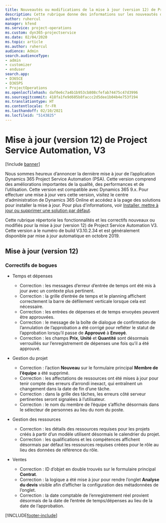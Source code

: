 ```yaml
---
title: Nouveautés ou modifications de la mise à jour (version 12) de Project Service Automation (correctif logiciel), V3
description: Cette rubrique donne des informations sur les nouveautés de la mise à jour (version 12) de Project Service Automation, V3.
author: ruhercul
manager: kfend
ms.service: project-operations
ms.custom: dyn365-projectservice
ms.date: 02/04/2020
ms.topic: article
ms.author: ruhercul
audience: Admin
search.audienceType:
- admin
- customizer
- enduser
search.app:
- D365CE
- D365PS
- ProjectOperations
ms.openlocfilehash: daf0e6c7a4b1b953cb808cfefab74475c47d3996
ms.sourcegitcommit: 418fa1fe9d605b8faccc2d5dee1b04b4e753f194
ms.translationtype: HT
ms.contentlocale: fr-FR
ms.lasthandoff: 02/10/2021
ms.locfileid: "5143825"
---
```

# <a name="project-service-automation-update-release-12-v3"></a>Mise à jour (version 12) de Project Service Automation, V3

[!include [banner](../includes/psa-now-project-operations.md)]

Nous sommes heureux d’annoncer la dernière mise à jour de l’application Dynamics 365 Project Service Automation (PSA). Cette version comprend des améliorations importantes de la qualité, des performances et de l’utilisation. Cette version est compatible avec Dynamics 365 9.x. Pour effectuer une mise à jour vers cette version, visitez le centre d’administration de Dynamics 365 Online et accédez à la page des solutions pour installer la mise à jour. Pour plus d’informations, voir [Installer, mettre à jour ou supprimer une solution par défaut](https://docs.microsoft.com/power-platform/admin/install-remove-preferred-solution).

Cette rubrique répertorie les fonctionnalités et les correctifs nouveaux ou modifiés pour la mise à jour (version 12) de Project Service Automation V3. Cette version a le numéro de build V3.10.2.34 et est généralement disponible par mise à jour automatique en octobre 2019.

## <a name="update-release-12"></a>Mise à jour (version 12)

### <a name="bug-fixes"></a>Correctifs de bogues

- Temps et dépenses

    - Correction : les messages d’erreur d’entrée de temps ont été mis à jour avec un contexte plus pertinent.
    - Correction : la grille d’entrée de temps et le planning affichent correctement la barre de défilement verticale lorsque cela est nécessaire.
    - Correction : les entrées de dépenses et de temps envoyées peuvent être approuvées.
    - Correction : le message de la boîte de dialogue de confirmation de l’annulation de l’approbation a été corrigé pour refléter le statut de l’approbation lorsqu’il passe de **Approuvé** à **Envoyé**.
    - Correction : les champs **Prix**, **Unité** et **Quantité** sont désormais verrouillés sur l’enregistrement de dépenses une fois qu’il a été approuvé.

- Gestion du projet

    - Correction : l’action **Nouveau** sur le formulaire principal **Membre de l’équipe** a été supprimé.
    - Correction : les affectations de ressources ont été mises à jour pour tenir compte des erreurs d’arrondi inexact, qui entraînent un changement dans la date de fin d’une tâche.
    - Correction : dans la grille des tâches, les erreurs côté serveur pertinentes seront signalées à l’utilisateur.
    - Correction : le nom du membre de l’équipe s’affiche désormais dans le sélecteur de personnes au lieu du nom du poste.

- Gestion des ressources

    - Correction : les détails des ressources requises pour les projets créés à partir d’un modèle utilisent désormais le calendrier du projet.
    - Correction : les qualifications et les compétences affichent désormais par défaut les ressources requises créées pour le rôle au lieu des données de référence du rôle.

- Ventes

    - Correction : ID d’objet en double trouvés sur le formulaire principal **Contrat**.
    - Correction : la logique a été mise à jour pour rendre l’onglet **Analyse du devis** visible afin d’afficher la configuration des métadonnées de l’onglet.
    - Correction : la date comptable de l’enregistrement réel provient désormais de la date de l’entrée de temps/dépenses au lieu de la date de l’approbation.


[!INCLUDE[footer-include](../includes/footer-banner.md)]